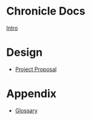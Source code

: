 # Chronicle Docs

[Intro](README.md)

# Design

- [Project Proposal](design/proposal.md)

# Appendix

- [Glossary](design/glossary.md)